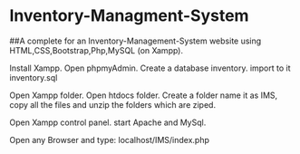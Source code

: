 # Inventory-Managment-System

##A complete for an Inventory-Management-System website using HTML,CSS,Bootstrap,Php,MySQL (on Xampp).

Install Xampp.
Open phpmyAdmin. Create a database inventory. import to it inventory.sql

Open Xampp folder. Open htdocs folder. Create a folder name it as IMS,
copy all the files and unzip the folders which are ziped.

Open Xampp control panel. start Apache and MySql.

Open any Browser and type: localhost/IMS/index.php
